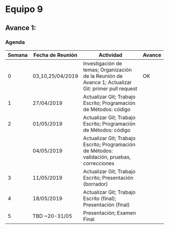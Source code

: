 # Equipo 9

## Avance 1:

### Agenda

| Semana   	| Fecha de Reunión  	| Actividad  											| Avance 	|
|---		|---			|---												|--- 		|
| 0		| 03,10,25/04/2019	| Investigación de temas; Organización de la Reunión de Avance 1; Actualizar Git: primer pull request | OK		|
| 1		| 27/04/2019  		| Actualizar Git; Trabajo Escrito; Programación de Métodos: código  				| 		|
| 2  		| 01/05/2019  		| Actualizar Git; Trabajo Escrito; Programación de Métodos: código  				| 		|
|   		| 04/05/2019  		| Actualizar Git; Trabajo Escrito; Programación de Métodos: validación, pruebas, correcciones	| 		|
| 3  		| 11/05/2019  		| Actualizar Git; Trabajo Escrito; Presentación (borrador)  					| 		|
| 4  		| 18/05/2019  		| Actualizar Git; Trabajo Escrito (final); Presentación (final) 				| 		|
| 5  		| TBD ~20-31/05  	| Presentación; Examen Final  							|
